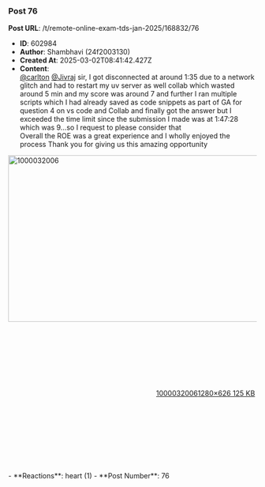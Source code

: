 ### Post 76
**Post URL**: /t/remote-online-exam-tds-jan-2025/168832/76
- **ID**: 602984
- **Author**: Shambhavi  (24f2003130)
- **Created At**: 2025-03-02T08:41:42.427Z
- **Content**:  
  <a class="mention" href="/u/carlton">@carlton</a>  <a class="mention" href="/u/jivraj">@Jivraj</a> sir,  I got disconnected at around 1:35 due to a network glitch and had to restart my uv server as well collab which wasted around 5 min and my score was around 7 and further I ran multiple scripts which I had already saved as code snippets as part of GA for question 4 on vs code and Collab and  finally got the answer but I exceeded the time limit since the submission I made was at 1:47:28 which was 9…so I request to please consider that<br>
Overall the ROE was a great experience and I wholly enjoyed the process
Thank you for giving us this amazing opportunity<br>
<div class="lightbox-wrapper"><a class="lightbox" href="https://europe1.discourse-cdn.com/flex013/uploads/iitm/original/3X/3/2/322ee4a0fb6cc87ac208d510f4babf6edb53b9af.jpeg" data-download-href="/uploads/short-url/79WlaFFCcCxDz0hOHJX29Jik5mD.jpeg?dl=1" title="1000032006" rel="noopener nofollow ugc"><img src="https://europe1.discourse-cdn.com/flex013/uploads/iitm/optimized/3X/3/2/322ee4a0fb6cc87ac208d510f4babf6edb53b9af_2_690x337.jpeg" alt="1000032006" data-base62-sha1="79WlaFFCcCxDz0hOHJX29Jik5mD" width="690" height="337" srcset="https://europe1.discourse-cdn.com/flex013/uploads/iitm/optimized/3X/3/2/322ee4a0fb6cc87ac208d510f4babf6edb53b9af_2_690x337.jpeg, https://europe1.discourse-cdn.com/flex013/uploads/iitm/optimized/3X/3/2/322ee4a0fb6cc87ac208d510f4babf6edb53b9af_2_1035x505.jpeg 1.5x, https://europe1.discourse-cdn.com/flex013/uploads/iitm/original/3X/3/2/322ee4a0fb6cc87ac208d510f4babf6edb53b9af.jpeg 2x" data-dominant-color="28292D"><div class="meta"><svg class="fa d-icon d-icon-far-image svg-icon" aria-hidden="true"><use href="#far-image"></use></svg><span class="filename">1000032006</span><span class="informations">1280×626 125 KB</span><svg class="fa d-icon d-icon-discourse-expand svg-icon" aria-hidden="true"><use href="#discourse-expand"></use></svg></div></a></div>
- **Reactions**: heart (1)
- **Post Number**: 76

